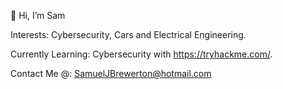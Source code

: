 👋 Hi, I’m Sam

Interests: Cybersecurity, Cars and Electrical Engineering.

Currently Learning: Cybersecurity with https://tryhackme.com/.

Contact Me @: SamuelJBrewerton@hotmail.com

